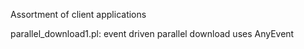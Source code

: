 Assortment of client applications

parallel_download1.pl:
    event driven parallel download
    uses AnyEvent

